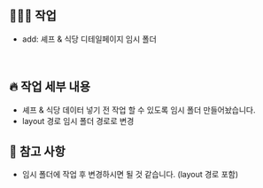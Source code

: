 ## 💁🏻‍♀️ 작업

-   add: 셰프 & 식당 디테일페이지 임시 폴더

<br>

## 🔥 작업 세부 내용

-   셰프 & 식당 데이터 넣기 전 작업 할 수 있도록 임시 폴더 만들어놨습니다.
-   layout 경로 임시 폴더 경로로 변경
    <br>

## 🚫 참고 사항

-   임시 폴더에 작업 후 변경하시면 될 것 같습니다. (layout 경로 포함)

